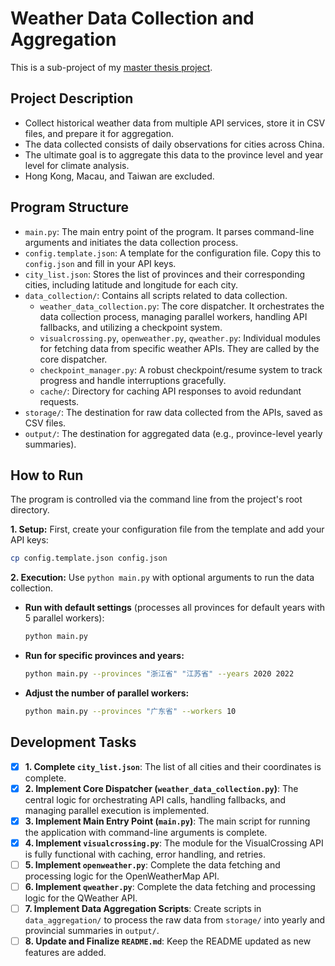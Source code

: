 # Weather Data Collection and Aggregation

This is a sub-project of my [master thesis project](https://github.com/xolarvill/KWL).

## Project Description

- Collect historical weather data from multiple API services, store it in CSV files, and prepare it for aggregation.
- The data collected consists of daily observations for cities across China.
- The ultimate goal is to aggregate this data to the province level and year level for climate analysis.
- Hong Kong, Macau, and Taiwan are excluded.

## Program Structure

- `main.py`: The main entry point of the program. It parses command-line arguments and initiates the data collection process.
- `config.template.json`: A template for the configuration file. Copy this to `config.json` and fill in your API keys.
- `city_list.json`: Stores the list of provinces and their corresponding cities, including latitude and longitude for each city.
- `data_collection/`: Contains all scripts related to data collection.
  - `weather_data_collection.py`: The core dispatcher. It orchestrates the data collection process, managing parallel workers, handling API fallbacks, and utilizing a checkpoint system.
  - `visualcrossing.py`, `openweather.py`, `qweather.py`: Individual modules for fetching data from specific weather APIs. They are called by the core dispatcher.
  - `checkpoint_manager.py`: A robust checkpoint/resume system to track progress and handle interruptions gracefully.
  - `cache/`: Directory for caching API responses to avoid redundant requests.
- `storage/`: The destination for raw data collected from the APIs, saved as CSV files.
- `output/`: The destination for aggregated data (e.g., province-level yearly summaries).

## How to Run

The program is controlled via the command line from the project's root directory.

**1. Setup:**
First, create your configuration file from the template and add your API keys:
```bash
cp config.template.json config.json
```

**2. Execution:**
Use `python main.py` with optional arguments to run the data collection.

- **Run with default settings** (processes all provinces for default years with 5 parallel workers):
  ```bash
  python main.py
  ```

- **Run for specific provinces and years:**
  ```bash
  python main.py --provinces "浙江省" "江苏省" --years 2020 2022
  ```

- **Adjust the number of parallel workers:**
  ```bash
  python main.py --provinces "广东省" --workers 10
  ```

## Development Tasks

- [x] **1. Complete `city_list.json`**: The list of all cities and their coordinates is complete.
- [x] **2. Implement Core Dispatcher (`weather_data_collection.py`)**: The central logic for orchestrating API calls, handling fallbacks, and managing parallel execution is implemented.
- [x] **3. Implement Main Entry Point (`main.py`)**: The main script for running the application with command-line arguments is complete.
- [x] **4. Implement `visualcrossing.py`**: The module for the VisualCrossing API is fully functional with caching, error handling, and retries.
- [ ] **5. Implement `openweather.py`**: Complete the data fetching and processing logic for the OpenWeatherMap API.
- [ ] **6. Implement `qweather.py`**: Complete the data fetching and processing logic for the QWeather API.
- [ ] **7. Implement Data Aggregation Scripts**: Create scripts in `data_aggregation/` to process the raw data from `storage/` into yearly and provincial summaries in `output/`.
- [ ] **8. Update and Finalize `README.md`**: Keep the README updated as new features are added.
